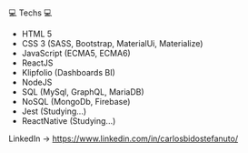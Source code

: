 💻 Techs 💻
- HTML 5
- CSS 3 (SASS, Bootstrap, MaterialUi, Materialize)
- JavaScript (ECMA5, ECMA6)
- ReactJS
- Klipfolio (Dashboards BI)
- NodeJS
- SQL (MySql, GraphQL, MariaDB)
- NoSQL (MongoDb, Firebase)
- Jest (Studying...)
- ReactNative (Studying...)

LinkedIn -> https://www.linkedin.com/in/carlosbidostefanuto/



 


